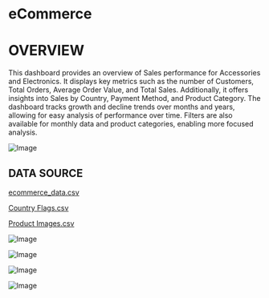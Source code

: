 # eCommerce 
# OVERVIEW
This dashboard provides an overview of Sales performance for Accessories and Electronics.
It displays key metrics such as the number of Customers, Total Orders, Average Order Value, and Total Sales. 
Additionally, it offers insights into Sales by Country, Payment Method, and Product Category. 
The dashboard tracks growth and decline trends over months and years, allowing for easy analysis 
of performance over time. Filters are also available for monthly data and product categories, 
enabling more focused analysis.

![Image](https://github.com/user-attachments/assets/e72eab1f-db86-4c7e-98a0-6d49fa84b4b9)

## DATA SOURCE
[ecommerce_data.csv](https://github.com/user-attachments/files/18516915/ecommerce_data.csv)

[Country Flags.csv](https://github.com/user-attachments/files/18516910/Country.Flags.csv)

[Product Images.csv](https://github.com/user-attachments/files/18516921/Product.Images.csv)

![Image](https://github.com/user-attachments/assets/fe0aa8cf-3ee1-431c-a736-a5e1f1cc6336)

![Image](https://github.com/user-attachments/assets/4150ab52-e737-4368-a72c-f4615e91bc3b)

![Image](https://github.com/user-attachments/assets/f3361b02-c457-42f8-b76c-6d08951122e4)

![Image](https://github.com/user-attachments/assets/a19e1834-dd2c-4d7c-a2a9-4e881faa8a0a)
